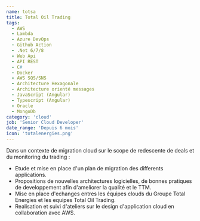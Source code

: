 ```yaml
---
name: totsa
title: Total Oil Trading
tags:
  - AWS
  - Lambda
  - Azure DevOps
  - Github Action
  - .Net 6/7/8
  - Web Api
  - API REST
  - C#
  - Docker
  - AWS SQS/SNS
  - Architecture Hexagonale
  - Architecture orienté messages
  - JavaScript (Angular)
  - Typescript (Angular)
  - Oracle
  - MongoDb
category: 'cloud'
job: 'Senior Cloud Developer'
date_range: 'Depuis 6 mois'
icon: 'totalenergies.png'
---
```


Dans un contexte de migration cloud sur le scope de redescente de deals et du monitoring du trading :

- Etude et mise en place d'un plan de migration des differents applications.
- Propositions de nouvelles architectures logicielles, de bonnes pratiques de developpement afin d'ameliorer la qualité et le TTM.
- Mise en place d'echanges entres les équipes clouds du Groupe Total Energies et les equipes Total Oil Trading.
- Realisation et suivi d'ateliers sur le design d'application cloud en collaboration avec AWS.
